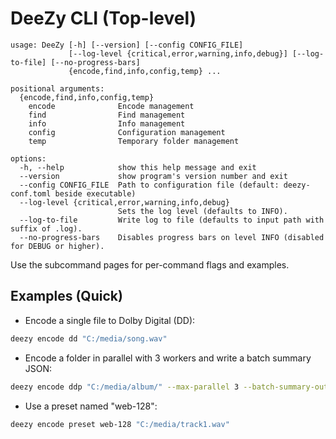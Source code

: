 # DeeZy CLI (Top-level)

```text {.scrollable-code-block}
usage: DeeZy [-h] [--version] [--config CONFIG_FILE]
             [--log-level {critical,error,warning,info,debug}] [--log-to-file] [--no-progress-bars]
             {encode,find,info,config,temp} ...

positional arguments:
  {encode,find,info,config,temp}
    encode              Encode management
    find                Find management
    info                Info management
    config              Configuration management
    temp                Temporary folder management

options:
  -h, --help            show this help message and exit
  --version             show program's version number and exit
  --config CONFIG_FILE  Path to configuration file (default: deezy-conf.toml beside executable)
  --log-level {critical,error,warning,info,debug}
                        Sets the log level (defaults to INFO).
  --log-to-file         Write log to file (defaults to input path with suffix of .log).
  --no-progress-bars    Disables progress bars on level INFO (disabled for DEBUG or higher).
```

Use the subcommand pages for per-command flags and examples.

## Examples (Quick)

- Encode a single file to Dolby Digital (DD):

```bash
deezy encode dd "C:/media/song.wav"
```

- Encode a folder in parallel with 3 workers and write a batch summary JSON:

```bash
deezy encode ddp "C:/media/album/" --max-parallel 3 --batch-summary-output --batch-output-dir "C:/out/batch/*wav"
```

- Use a preset named "web-128":

```bash
deezy encode preset web-128 "C:/media/track1.wav"
```
